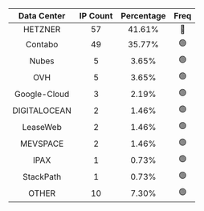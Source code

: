 | Data Center | IP Count | Percentage | Freq |
|:------------:|:--------:|:-----------:|:-----:|
| HETZNER | 57 | 41.61% | 🔴 |
| Contabo | 49 | 35.77% | 🟢 |
| Nubes | 5 | 3.65% | 🟢 |
| OVH | 5 | 3.65% | 🟢 |
| Google-Cloud | 3 | 2.19% | 🟢 |
| DIGITALOCEAN | 2 | 1.46% | 🟢 |
| LeaseWeb | 2 | 1.46% | 🟢 |
| MEVSPACE | 2 | 1.46% | 🟢 |
| IPAX | 1 | 0.73% | 🟢 |
| StackPath | 1 | 0.73% | 🟢 |
| OTHER | 10 | 7.30% | 🟢 |